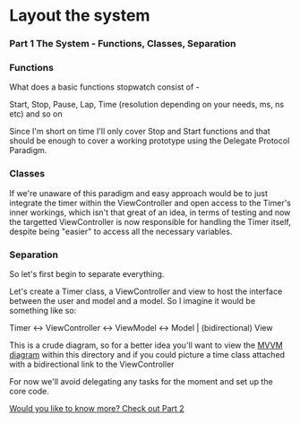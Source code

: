 # Layout the system

### Part 1 The System - Functions, Classes, Separation

### Functions
What does a basic functions stopwatch consist of -

Start, Stop, Pause, Lap, Time (resolution depending on your needs, ms, ns etc) and so on

Since I'm short on time I'll only cover Stop and Start functions and that should be enough to cover a working prototype using the Delegate Protocol Paradigm.

### Classes
If we're unaware of this paradigm and easy approach would be to just integrate the timer within the ViewController and open access to the Timer's inner workings, which isn't that great of an idea, in terms of testing and now the targetted ViewController is now responsible for handling the Timer itself, despite being "easier" to access all the necessary variables.

### Separation
So let's first begin to separate everything.

Let's create a Timer class, a ViewController and view to host the interface between the user and model and a model. So I imagine it would be something like so:

Timer <-> ViewController <-> ViewModel <-> Model
                                 | (bidirectional)
                                View

This is a crude diagram, so for a better idea you'll want to view the [MVVM diagram](./MVVM_Diagram.png) within this directory and if you could picture a time class attached with a bidirectional link to the ViewController

For now we'll avoid delegating any tasks for the moment and set up the core code.

[Would you like to know more? Check out Part 2](Code_Part2.MD)
